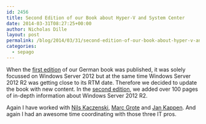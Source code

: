 ```yaml
---
id: 2456
title: Second Edition of our Book about Hyper-V and System Center
date: 2014-03-31T08:27:25+00:00
author: Nicholas Dille
layout: post
permalink: /blog/2014/03/31/second-edition-of-our-book-about-hyper-v-and-system-center/
categories:
  - sepago
---
```

When the [first edition](http://www.galileocomputing.de/katalog/buecher/titel/gp/titelID-3276) of our German book was published, it was solely focussed on Windows Server 2012 but at the same time Windows Server 2012 R2 was getting close to its RTM date. Therefore we decided to update the book with new content. In the [second edition](http://www.galileocomputing.de/katalog/buecher/titel/gp/titelID-3570?GalileoSession=58836078A6dtVC.DW8M), we added over 100 pages of in-depth information about Windows Server 2012 R2.

Again I have worked with [Nils Kaczenski](http://www.faq-o-matic.net/2014/03/03/hyper-v-und-system-center-das-neue-buch/), [Marc Grote](http://www.it-training-grote.de/blog/?p=5317) and [Jan Kappen](http://www.hyper-v-server.de/news/microsoft-hyper-v-und-system-center-das-handbuch-fr-administratoren-die-zweite-auflage/). And again I had an awesome time coordinating with those three IT pros.
